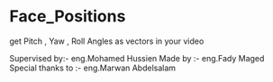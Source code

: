 # Face_Positions
get Pitch , Yaw , Roll Angles as vectors in your video


Supervised by:- eng.Mohamed Hussien
Made by :- eng.Fady Maged
Special thanks to :- eng.Marwan Abdelsalam
